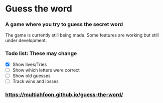 # Guess the word
### A game where you try to guess the secret word

The game is currently still being made. Some features are working but still under development. 


### Todo list: These may change

- [x]   Show lives/Tries
- [ ]   Show which letters were correct
- [ ]   Show old guesses
- [ ]   Track wins and losses

### https://multiahfoon.github.io/guess-the-word/